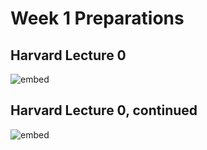 # Week 1 Preparations



## Harvard Lecture 0

![embed](https://www.youtube.com/embed/lhlBWlhS7Vg?rel=0&showinfo=0&start=420&end=1696)

## Harvard Lecture 0, continued

![embed](https://www.youtube.com/embed/KUB-aJXquUA?rel=0&showinfo=0&start=425&end=2984)
